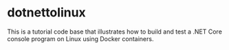 # dotnettolinux

This is a tutorial code base that illustrates how to build and test a .NET Core console program on Linux using Docker containers.
